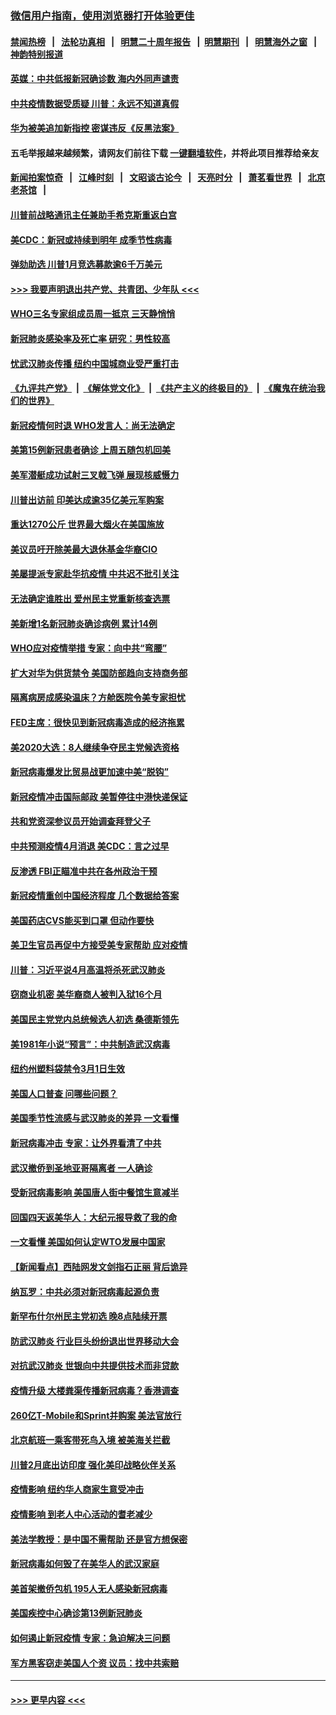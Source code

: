### [微信用户指南，使用浏览器打开体验更佳](https://github.com/gfw-breaker/banned-news1/blob/master/indexes/wechat-guide.md?t=0)
#### [禁闻热榜](热点新闻.md?t=0)  &nbsp;&nbsp;|&nbsp;&nbsp; [法轮功真相](https://github.com/gfw-breaker/truth/blob/master/README.md?t=0) &nbsp;&nbsp;|&nbsp;&nbsp; [明慧二十周年报告](https://github.com/gfw-breaker/mh-reports/blob/master/README.md?t=0) &nbsp;&nbsp;|&nbsp;&nbsp;[明慧期刊](https://github.com/gfw-breaker/mh-qikan) &nbsp;&nbsp;|&nbsp;&nbsp; [明慧海外之窗](https://github.com/gfw-breaker/mh-news/blob/master/README.md?t=0) &nbsp;&nbsp;|&nbsp;&nbsp; [神韵特别报道](https://github.com/gfw-breaker/mh-news/blob/master/shenyun.md?t=0)
#### [英媒：中共低报新冠确诊数 海内外同声谴责](../pages/nsc412/n11867421.md?t=02141002) 
#### [中共疫情数据受质疑 川普：永远不知道真假](../pages/nsc412/n11867195.md?t=02141002) 
#### [华为被美追加新指控 密谋违反《反黑法案》](../pages/nsc412/n11867191.md?t=02141002) 
#### 五毛举报越来越频繁，请网友们前往下载 [一键翻墙软件](https://github.com/gfw-breaker/ssr-accounts)，并将此项目推荐给亲友
#### [新闻拍案惊奇](https://github.com/gfw-breaker/banned-news1/blob/master/pages/link4.md) &nbsp;&nbsp;|&nbsp;&nbsp; [江峰时刻](https://github.com/gfw-breaker/banned-news1/blob/master/pages/link4.md) &nbsp;&nbsp;|&nbsp;&nbsp; [文昭谈古论今](https://github.com/gfw-breaker/banned-news1/blob/master/pages/link4.md) &nbsp;&nbsp;|&nbsp;&nbsp; [天亮时分](https://github.com/gfw-breaker/banned-news1/blob/master/pages/link4.md) &nbsp;&nbsp;|&nbsp;&nbsp; [萧茗看世界](https://github.com/gfw-breaker/banned-news1/blob/master/pages/link4.md) &nbsp;&nbsp;|&nbsp;&nbsp; [北京老茶馆](https://github.com/gfw-breaker/banned-news1/blob/master/pages/link4.md) &nbsp;&nbsp;|&nbsp;&nbsp; 
#### [川普前战略通讯主任兼助手希克斯重返白宫](../pages/nsc412/n11867104.md?t=02141002) 
#### [美CDC：新冠或持续到明年 成季节性病毒](../pages/nsc412/n11867279.md?t=02141002) 
#### [弹劾助选 川普1月竞选募款逾6千万美元](../pages/nsc412/n11866950.md?t=02141002) 
#### [>>> 我要声明退出共产党、共青团、少年队 <<<](https://github.com/begood0513/goodnews/blob/master/quit/letter.md) 
#### [WHO三名专家组成员周一抵京 三天静悄悄](../pages/nsc412/n11866947.md?t=02141002) 
#### [新冠肺炎感染率及死亡率 研究：男性较高](../pages/nsc412/n11866956.md?t=02141002) 
#### [忧武汉肺炎传播 纽约中国城商业受严重打击](../pages/nsc412/n11866902.md?t=02141002) 
#### [《九评共产党》](https://github.com/begood0513/9ping.md/blob/master/README.md) &nbsp;|&nbsp; [《解体党文化》](../../../../jtdwh.md/blob/master/README.md)  &nbsp;|&nbsp; [《共产主义的终极目的》](../../../../gczydzjmd.md/blob/master/README.md) &nbsp;|&nbsp; [《魔鬼在统治我们的世界》](../../../../mgztzwmdsj.md/blob/master/README.md) 
#### [新冠疫情何时退 WHO发言人：尚无法确定](../pages/nsc412/n11866864.md?t=02141002) 
#### [美第15例新冠患者确诊 上周五随包机回美](../pages/nsc412/n11866852.md?t=02141002) 
#### [美军潜艇成功试射三叉戟飞弹 展现核威慑力](../pages/nsc412/n11866046.md?t=02141002) 
#### [川普出访前 印美达成逾35亿美元军购案](../pages/nsc412/n11865444.md?t=02141002) 
#### [重达1270公斤 世界最大烟火在美国施放](../pages/nsc412/n11865198.md?t=02141002) 
#### [美议员吁开除美最大退休基金华裔CIO](../pages/nsc412/n11865230.md?t=02141002) 
#### [美屡提派专家赴华抗疫情 中共迟不批引关注](../pages/nsc412/n11864719.md?t=02141002) 
#### [无法确定谁胜出 爱州民主党重新核查选票](../pages/nsc412/n11864830.md?t=02141002) 
#### [美新增1名新冠肺炎确诊病例 累计14例](../pages/nsc412/n11864893.md?t=02141002) 
#### [WHO应对疫情举措 专家：向中共“弯腰”](../pages/nsc412/n11864727.md?t=02141002) 
#### [扩大对华为供货禁令 美国防部趋向支持商务部](../pages/nsc412/n11864773.md?t=02141002) 
#### [隔离病房成感染温床？方舱医院令美专家担忧](../pages/nsc412/n11864575.md?t=02141002) 
#### [FED主席：很快见到新冠病毒造成的经济拖累](../pages/nsc412/n11864507.md?t=02141002) 
#### [美2020大选：8人继续争夺民主党候选资格](../pages/nsc412/n11864327.md?t=02141002) 
#### [新冠病毒爆发比贸易战更加速中美“脱钩”](../pages/nsc412/n11864470.md?t=02141002) 
#### [新冠疫情冲击国际邮政 美暂停往中港快递保证](../pages/nsc412/n11864207.md?t=02141002) 
#### [共和党资深参议员开始调查拜登父子](../pages/nsc412/n11863984.md?t=02141002) 
#### [中共预测疫情4月消退 美CDC：言之过早](../pages/nsc412/n11864310.md?t=02141002) 
#### [反渗透 FBI正瞄准中共在各州政治干预](../pages/nsc412/n11864300.md?t=02141002) 
#### [新冠疫情重创中国经济程度 几个数据给答案](../pages/nsc412/n11864203.md?t=02141002) 
#### [美国药店CVS能买到口罩 但动作要快](../pages/nsc412/n11862438.md?t=02141002) 
#### [美卫生官员再促中方接受美专家帮助 应对疫情](../pages/nsc412/n11864043.md?t=02141002) 
#### [川普：习近平说4月高温将杀死武汉肺炎](../pages/nsc412/n11860814.md?t=02141002) 
#### [窃商业机密 美华裔商人被判入狱16个月](../pages/nsc412/n11863911.md?t=02141002) 
#### [美国民主党党内总统候选人初选 桑德斯领先](../pages/nsc412/n11863475.md?t=02141002) 
#### [美1981年小说“预言”：中共制造武汉病毒](../pages/nsc412/n11863306.md?t=02141002) 
#### [纽约州塑料袋禁令3月1日生效](../pages/nsc412/n11862832.md?t=02141002) 
#### [美国人口普查  问哪些问题？](../pages/nsc412/n11862808.md?t=02141002) 
#### [美国季节性流感与武汉肺炎的差异 一文看懂](../pages/nsc412/n11862428.md?t=02141002) 
#### [新冠病毒冲击 专家：让外界看清了中共](../pages/nsc412/n11862280.md?t=02141002) 
#### [武汉撤侨到圣地亚哥隔离者 一人确诊](../pages/nsc412/n11862460.md?t=02141002) 
#### [受新冠病毒影响 美国唐人街中餐馆生意减半](../pages/nsc412/n11861940.md?t=02141002) 
#### [回国四天返美华人：大纪元报导救了我的命](../pages/nsc412/n11862181.md?t=02141002) 
#### [一文看懂 美国如何认定WTO发展中国家](../pages/nsc412/n11862051.md?t=02141002) 
#### [【新闻看点】西陆网发文剑指石正丽 背后诡异](../pages/nsc412/n11861792.md?t=02141002) 
#### [纳瓦罗：中共必须对新冠病毒起源负责](../pages/nsc412/n11861810.md?t=02141002) 
#### [新罕布什尔州民主党初选 晚8点陆续开票](../pages/nsc412/n11861872.md?t=02141002) 
#### [防武汉肺炎 行业巨头纷纷退出世界移动大会](../pages/nsc412/n11861795.md?t=02141002) 
#### [对抗武汉肺炎 世银向中共提供技术而非贷款](../pages/nsc412/n11861652.md?t=02141002) 
#### [疫情升级 大楼粪渠传播新冠病毒？香港调查](../pages/nsc412/n11861556.md?t=02141002) 
#### [260亿T-Mobile和Sprint并购案 美法官放行](../pages/nsc412/n11861511.md?t=02141002) 
#### [北京航班一乘客带死鸟入境 被美海关拦截](../pages/nsc412/n11861317.md?t=02141002) 
#### [川普2月底出访印度 强化美印战略伙伴关系](../pages/nsc412/n11860557.md?t=02141002) 
#### [疫情影响  纽约华人商家生意受冲击](../pages/nsc412/n11860284.md?t=02141002) 
#### [疫情影响  到老人中心活动的耆老减少](../pages/nsc412/n11860199.md?t=02141002) 
#### [美法学教授：是中国不需帮助 还是官方想保密](../pages/nsc412/n11859492.md?t=02141002) 
#### [新冠病毒如何毁了在美华人的武汉家庭](../pages/nsc412/n11859524.md?t=02141002) 
#### [美首架撤侨包机 195人无人感染新冠病毒](../pages/nsc412/n11859908.md?t=02141002) 
#### [美国疾控中心确诊第13例新冠肺炎](../pages/nsc412/n11859966.md?t=02141002) 
#### [如何遏止新冠疫情 专家：急迫解决三问题](../pages/nsc412/n11859685.md?t=02141002) 
#### [军方黑客窃走美国人个资 议员：找中共索赔](../pages/nsc412/n11859371.md?t=02141002) 

----
#### [ >>> 更早内容 <<< ](../indexes/nsc412-earlier.md)
